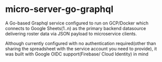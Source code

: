 # micro-server-go-graphql

A Go-based Graphql service configured to run on GCP/Docker which connects to Google Sheets(1..n)
as the primary backend datasource delivering roster data via JSON payload to microservice clients.

Although currently configured with no authentication required(other than sharing the spreadsheet with the 
service account you need to provide), it was built with Google OIDC support(Firebase/ Cloud Identity)
in mind  